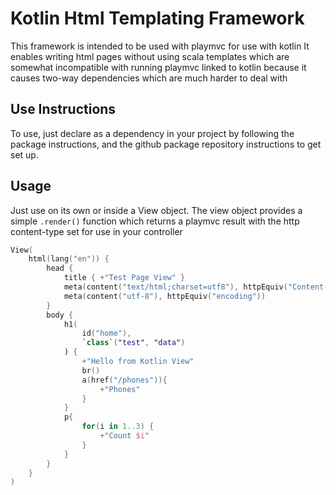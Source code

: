 # Kotlin Html Templating Framework
This framework is intended to be used with playmvc for use with kotlin
It enables writing html pages without using scala templates which
are somewhat incompatible with running playmvc linked to kotlin because it causes two-way dependencies
which are much harder to deal with

## Use Instructions
To use, just declare as a dependency in your project by following the package instructions, and the github package repository instructions to get set up.

## Usage
Just use on its own or inside a View object. The view object provides a simple `.render()` function which returns a playmvc result with the http content-type set for use in your controller
```kotlin
View(
    html(lang("en")) {
        head {
            title { +"Test Page View" }
            meta(content("text/html;charset=utf8"), httpEquiv("Content-Type"))
            meta(content("utf-8"), httpEquiv("encoding"))
        }
        body {
            h1(
                id("home"),
                `class`("test", "data")
            ) {
                +"Hello from Kotlin View"
                br()
                a(href("/phones")){
                    +"Phones"
                }
            }
            p{
                for(i in 1..3) {
                    +"Count $i"
                }
            }
        }
    }
)
```
